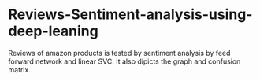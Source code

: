 # Reviews-Sentiment-analysis-using-deep-leaning
Reviews of amazon products is tested by sentiment analysis by feed forward network and linear SVC. It also dipicts the graph and confusion matrix.
